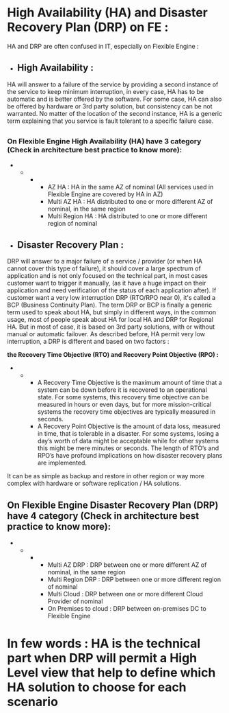 # High Availability (HA) and Disaster Recovery Plan (DRP) on FE :

HA and DRP are often confused in IT, especially on Flexible Engine :

 

- ## High Availability :

HA will answer to a failure of the service by providing a second instance of the service to keep minimum interruption, in every case, HA has to be automatic and is better offered by the software. For some case, HA can also be offered by hardware or 3rd party solution, but consistency can be not warranted. No matter of the location of the second instance, HA is a generic term explaining that you service is fault tolerant to a specific failure case.

## 

### On Flexible Engine High Availability (HA) have 3 category (Check in architecture best practice to know more):

- - - - AZ HA : HA in the same AZ of nominal (All services used in Flexible Engine are covered by HA in AZ)
      - Multi AZ HA : HA distributed to one or more different AZ of nominal, in the same region
      - Multi Region HA : HA distributed to one or more different region of nominal

 

 

- ## Disaster Recovery Plan :

DRP will answer to a major failure of a service / provider (or when HA cannot cover this type of failure), it should cover a large spectrum of application and is not only focused on the technical part, in most cases customer want to trigger it manually, (as it have a huge impact on their application and need verification of the status of each application after). If customer want a very low interruption DRP (RTO/RPO near 0), it's called a BCP (Business Continuity Plan). The term DRP or BCP is finally a generic term used to speak about HA, but simply in different ways, in the common usage, most of people speak about HA for local HA and DRP for Regional HA. But in most of case, it is based on 3rd party solutions, with or without manual or automatic failover. As described before, HA permit very low interruption, a DRP is different and based on two factors :

**the Recovery Time Objective (RTO) and Recovery Point Objective (RPO) :**

- - - A Recovery Time Objective is the maximum amount of time that a system can be down before it is recovered to an operational state. For some systems, this recovery time objective can be measured in hours or even days, but for more mission-critical systems the recovery time objectives are typically measured in seconds.
    - A Recovery Point Objective is the amount of data loss, measured in time, that is tolerable in a disaster. For some systems, losing a day’s worth of data might be acceptable while for other systems this might be mere minutes or seconds. The length of RTO’s and RPO’s have profound implications on how disaster recovery plans are implemented.

It can be as simple as backup and restore in other region or way more complex with hardware or software replication / HA solutions.

 

 

 

 

## On Flexible Engine Disaster Recovery Plan (DRP) have 4 category (Check in architecture best practice to know more):

- - - - Multi AZ DRP : DRP between one or more different AZ of nominal, in the same region
      - Multi Region DRP : DRP between one or more different region of nominal
      - Multi Cloud : DRP between one or more different Cloud Provider of nominal
      - On Premises to cloud : DRP between on-premises DC to Flexible Engine

 

# In few words : HA is the technical part when DRP will permit a High Level view that help to define which HA solution to choose for each scenario
